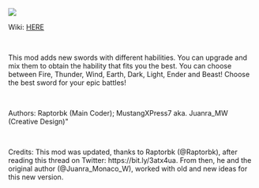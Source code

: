 <!DOCTYPE html>
<html>
<head>
<title>README.txt</title>
</head>
<body>


<img src="https://media.forgecdn.net/avatars/300/791/637359574661459641.png">
<br>
<p>Wiki: <a href="https://www.curseforge.com/minecraft/mc-mods/cyan-warrior-swords-mod/pages/wiki-115-112">HERE</a></p>
<br>
<p>This mod adds new swords with different habilities. You can upgrade and mix them to obtain the hability that fits you the best. You can choose between Fire, Thunder, Wind, Earth, Dark, Light, Ender and Beast! Choose the best sword for your epic battles!</p>
<br>
<p>Authors: Raptorbk (Main Coder); MustangXPress7 aka. Juanra_MW (Creative Design)"</p>
<br>
<p>Credits: This mod was updated, thanks to Raptorbk (@Raptorbk), after reading this thread on Twitter: https://bit.ly/3atx4ua. From then, he and the original author (@Juanra_Monaco_W), worked with old and new ideas for this new version.</p>
<br>
</body>
</html>


